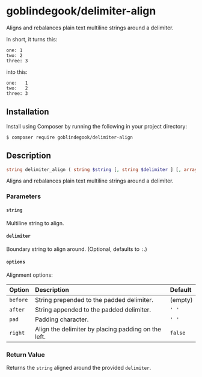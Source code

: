 # goblindegook/delimiter-align

Aligns and rebalances plain text multiline strings around a delimiter.

In short, it turns this:

```
one: 1
two: 2
three: 3
```

into this:

```
one:   1
two:   2
three: 3
```

## Installation

Install using Composer by running the following in your project directory:

```
$ composer require goblindegook/delimiter-align
```

## Description

```php
string delimiter_align ( string $string [, string $delimiter ] [, array $options ] );
```

Aligns and rebalances plain text multiline strings around a delimiter.

### Parameters

#### `string`
Multiline string to align.

#### `delimiter`
Boundary string to align around. (Optional, defaults to `:`.)

#### `options`
Alignment options:

| Option   | Description                                         | Default |
| :------- | :-------------------------------------------------- | :------ |
| `before` | String prepended to the padded delimiter.           | (empty) |
| `after`  | String appended to the padded delimiter.            | `' '`   |
| `pad`    | Padding character.                                  | `' '`   |
| `right`  | Align the delimiter by placing padding on the left. | `false` |

### Return Value

Returns the `string` aligned around the provided `delimiter`.
